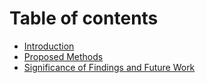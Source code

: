 # Table of contents

* [Introduction](README.md)
* [Proposed Methods](proposed-methods.md)
* [Significance of Findings and Future Work](significance-of-findings-and-future-work.md)
